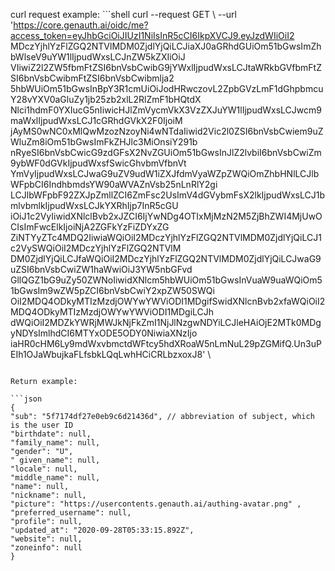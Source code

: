 <ApiMethodSpec method="get" host="https://core.genauth.ai" path="/oidc/me" summary="Use access_token in exchange for user information"> <template slot="queryParams"> <ApiMethodParam name="access_token" type="string" required description="access_token" /> </template> <template slot="response"> <ApiMethodResponse> `json { "sub": "5f7174df27e0eb9c6d21436d", // The abbreviation of subject, which is the user ID "birthdate": null, "family_name": null, "gender": "U", "given_name": null, "locale": null, "middle_name": null, "name": null, "nickname": null, "picture": "https://usercontents.genauth.ai/authing-avatar.png", "preferred_username": null, "profile": null, "updated_at": "2020-09-28T05:33:15.892Z", "website": null, "zoneinfo": null } ` </ApiMethodResponse> </template> </ApiMethodSpec> curl request example: ```shell curl --request GET \ --url 'https://core.genauth.ai/oidc/me?access_token=eyJhbGciOiJIUzI1NiIsInR5cCI6IkpXVCJ9.eyJzdWIiOiI2 MDczYjhlYzFlZGQ2NTVlMDM0ZjdlYjQiLCJiaXJ0aGRhdGUiOm51bGwsImZhbWlseV9uYW1lIjpudWxsLCJnZW5kZXIiOiJ VIiwiZ2l2ZW5fbmFtZSI6bnVsbCwibG9jYWxlIjpudWxsLCJtaWRkbGVfbmFtZSI6bnVsbCwibmFtZSI6bnVsbCwibmlja2 5hbWUiOm51bGwsInBpY3R1cmUiOiJodHRwczovL2ZpbGVzLmF1dGhpbmcuY28vYXV0aGluZy1jb25zb2xlL2RlZmF1bHQtdX Nlci1hdmF0YXIucG5nIiwicHJlZmVycmVkX3VzZXJuYW1lIjpudWxsLCJwcm9maWxlIjpudWxsLCJ1cGRhdGVkX2F0IjoiM jAyMS0wNC0xMlQwMzozNzoyNi4wNTdaIiwid2Vic2l0ZSI6bnVsbCwiem9uZWluZm8iOm51bGwsImFkZHJlc3MiOnsiY291b nRyeSI6bnVsbCwicG9zdGFsX2NvZGUiOm51bGwsInJlZ2lvbiI6bnVsbCwiZm9ybWF0dGVkIjpudWxsfSwicGhvbmVfbnVt YmVyIjpudWxsLCJwaG9uZV9udW1iZXJfdmVyaWZpZWQiOmZhbHNlLCJlbWFpbCI6IndhbmdsYW90aWVAZnVsb25nLnRlY2gi LCJlbWFpbF92ZXJpZmllZCI6ZmFsc2UsImV4dGVybmFsX2lkIjpudWxsLCJ1bmlvbmlkIjpudWxsLCJkYXRhIjp7InR5cGU iOiJ1c2VyIiwidXNlclBvb2xJZCI6IjYwNDg4OTIxMjMzN2M5ZjBhZWI4MjUwOCIsImFwcElkIjoiNjA2ZGFkYzFiZDYxZG ZiNTYyZTc4MDQ2IiwiaWQiOiI2MDczYjhlYzFlZGQ2NTVlMDM0ZjdlYjQiLCJ1c2VySWQiOiI2MDczYjhlYzFlZGQ2NTVlM DM0ZjdlYjQiLCJfaWQiOiI2MDczYjhlYzFlZGQ2NTVlMDM0ZjdlYjQiLCJwaG9uZSI6bnVsbCwiZW1haWwiOiJ3YW5nbGFvd GllQGZ1bG9uZy50ZWNoIiwidXNlcm5hbWUiOm51bGwsInVuaW9uaWQiOm51bGwsIm9wZW5pZCI6bnVsbCwiY2xpZW50SWQi OiI2MDQ4ODkyMTIzMzdjOWYwYWViODI1MDgifSwidXNlcnBvb2xfaWQiOiI2MDQ4ODkyMTIzMzdjOWYwYWViODI1MDgiLCJh dWQiOiI2MDZkYWRjMWJkNjFkZmI1NjJlNzgwNDYiLCJleHAiOjE2MTk0MDgyNDYsImlhdCI6MTYxODE5ODY0NiwiaXNzIjo iaHR0cHM6Ly9mdWxvbmctdWFtcy5hdXRoaW5nLmNuL29pZGMifQ.Un3uPEIh1OJaWbujkaFLfsbkLQqLwhHCiCRLbzxoxJ8' \

````

Return example:

```json
{
"sub": "5f7174df27e0eb9c6d21436d", // abbreviation of subject, which is the user ID
"birthdate": null,
"family_name": null,
"gender": "U",
" given_name": null,
"locale": null,
"middle_name": null,
"name": null,
"nickname": null,
"picture": "https://usercontents.genauth.ai/authing-avatar.png" ,
"preferred_username": null,
"profile": null,
"updated_at": "2020-09-28T05:33:15.892Z",
"website": null,
"zoneinfo": null
}
````
